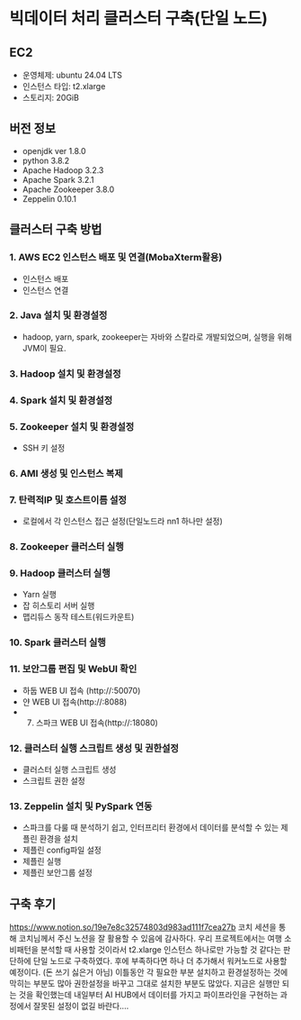 # 빅데이터 처리 클러스터 구축(단일 노드)

## EC2

- 운영체제: ubuntu 24.04 LTS
- 인스턴스 타입: t2.xlarge
- 스토리지: 20GiB

## 버전 정보

- openjdk ver 1.8.0
- python 3.8.2
- Apache Hadoop 3.2.3
- Apache Spark 3.2.1
- Apache Zookeeper 3.8.0
- Zeppelin 0.10.1

## 클러스터 구축 방법

### 1. AWS EC2 인스턴스 배포 및 연결(MobaXterm활용)

- 인스턴스 배포
- 인스턴스 연결

### 2. Java 설치 및 환경설정

- hadoop, yarn, spark, zookeeper는 자바와 스칼라로 개발되었으며, 실행을 위해 JVM이 필요.

### 3. Hadoop 설치 및 환경설정

### 4. Spark 설치 및 환경설정

### 5. Zookeeper 설치 및 환경설정

- SSH 키 설정

### 6. AMI 생성 및 인스턴스 복제

### 7. 탄력적IP 및 호스트이름 설정

- 로컬에서 각 인스턴스 접근 설정(단일노드라 nn1 하나만 설정)

### 8. Zookeeper 클러스터 실행

### 9. Hadoop 클러스터 실행

- Yarn 실행
- 잡 히스토리 서버 실행
- 맵리듀스 동작 테스트(워드카운트)

### 10. Spark 클러스터 실행

### 11. 보안그룹 편집 및 WebUI 확인

- 하둡 WEB UI 접속 (http://<nn1 public IP>:50070)
- 얀 WEB UI 접속(http://<nn1 public IP>:8088)
- 7. 스파크 WEB UI 접속(http://<nn1 public IP>:18080)

### 12. 클러스터 실행 스크립트 생성 및 권한설정

- 클러스터 실행 스크립트 생성
- 스크립트 권한 설정

### 13. Zeppelin 설치 및 PySpark 연동

- 스파크를 다룰 때 분석하기 쉽고, 인터프리터 환경에서 데이터를 분석할 수 있는 제플린 환경을 설치
- 제플린 config파일 설정
- 제플린 실행
- 제플린 보안그룹 설정

## 구축 후기

https://www.notion.so/19e7e8c32574803d983ad111f7cea27b
코치 세션을 통해 코치님께서 주신 노션을 잘 활용할 수 있음에 감사하다.
우리 프로젝트에서는 여행 소비패턴을 분석할 때 사용할 것이라서 t2.xlarge 인스턴스 하나로만 가능할 것 같다는 판단하에
단일 노드로 구축하였다. 후에 부족하다면 하나 더 추가해서 워커노드로 사용할 예정이다. (돈 쓰기 싫은거 아님)
이틀동안 각 필요한 부분 설치하고 환경설정하는 것에 막히는 부분도 많아 권한설정을 바꾸고 그대로 설치한 부분도 많았다.
지금은 실행만 되는 것을 확인했는데 내일부터 AI HUB에서 데이터를 가지고 파이프라인을 구현하는 과정에서 잘못된 설정이 없길 바란다....
